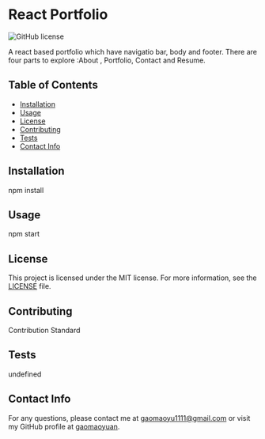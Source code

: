 # React Portfolio

![GitHub license](https://img.shields.io/badge/license-MIT-blue.svg)

A react based portfolio which have navigatio bar, body and footer. There are four parts to explore :About , Portfolio, Contact and Resume. 

## Table of Contents
- [Installation](#installation)
- [Usage](#usage)
- [License](#licnese)
- [Contributing](#contributing)
- [Tests](#tests)
- [Contact Info](#contactinfo)

## Installation

npm install

## Usage

npm start

## License

This project is licensed under the MIT license. For more information, see the [LICENSE]([MIT](https://opensource.org/licenses/MIT)) file.

## Contributing

Contribution Standard

## Tests

undefined

## Contact Info

For any questions, please contact me at gaomaoyu1111@gmail.com or visit my GitHub profile at [gaomaoyuan](https://github.com/gaomaoyuan).

